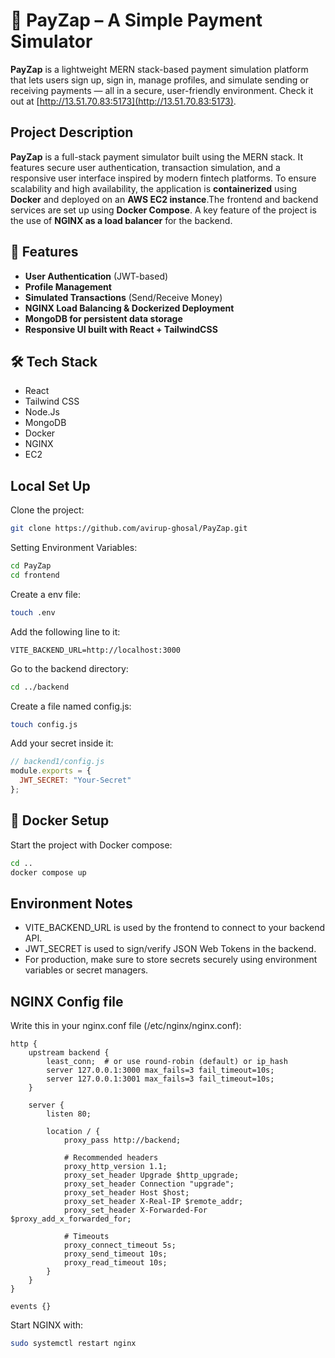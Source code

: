 # 💸 PayZap – A Simple Payment Simulator

**PayZap** is a lightweight MERN stack-based payment simulation platform that lets users sign up, sign in, manage profiles, and simulate sending or receiving payments — all in a secure, user-friendly environment.
Check it out at [http://13.51.70.83:5173](http://13.51.70.83:5173).
## Project Description
**PayZap** is a full-stack payment simulator built using the MERN stack. It features secure user authentication, transaction simulation, and a responsive user interface inspired by modern fintech platforms. 
To ensure scalability and high availability, the application is **containerized** using **Docker** and deployed on an **AWS EC2 instance**.The frontend and backend services are set up using **Docker Compose**.
A key feature of the project is the use of **NGINX as a load balancer** for the backend.

## 🚀 Features
- **User Authentication** (JWT-based)
- **Profile Management**
- **Simulated Transactions** (Send/Receive Money)
- **NGINX Load Balancing & Dockerized Deployment**
- **MongoDB for persistent data storage**
- **Responsive UI built with React + TailwindCSS**

## 🛠️ Tech Stack
- React
- Tailwind CSS
- Node.Js
- MongoDB
- Docker
- NGINX
- EC2
## Local Set Up
Clone the project:
```bash
git clone https://github.com/avirup-ghosal/PayZap.git
```
Setting Environment Variables:
```bash
cd PayZap
cd frontend
```
Create a env file:
```bash
touch .env
```
Add the following line to it:
```env
VITE_BACKEND_URL=http://localhost:3000
```
Go to the backend directory:
```bash
cd ../backend
```
Create a file named config.js:
```bash
touch config.js
```
Add your secret inside it:
```js
// backend1/config.js
module.exports = {
  JWT_SECRET: "Your-Secret"
};
```
## 🐳 Docker Setup
Start the project with Docker compose:
```bash
cd ..
docker compose up
```
## Environment Notes
- VITE_BACKEND_URL is used by the frontend to connect to your backend API.
- JWT_SECRET is used to sign/verify JSON Web Tokens in the backend.
- For production, make sure to store secrets securely using environment variables or secret managers.

## NGINX Config file
Write this in your nginx.conf file (/etc/nginx/nginx.conf):

```text
http {
    upstream backend {
        least_conn;  # or use round-robin (default) or ip_hash
        server 127.0.0.1:3000 max_fails=3 fail_timeout=10s;
        server 127.0.0.1:3001 max_fails=3 fail_timeout=10s;
    }

    server {
        listen 80;

        location / {
            proxy_pass http://backend;

            # Recommended headers
            proxy_http_version 1.1;
            proxy_set_header Upgrade $http_upgrade;
            proxy_set_header Connection "upgrade";
            proxy_set_header Host $host;
            proxy_set_header X-Real-IP $remote_addr;
            proxy_set_header X-Forwarded-For $proxy_add_x_forwarded_for;

            # Timeouts
            proxy_connect_timeout 5s;
            proxy_send_timeout 10s;
            proxy_read_timeout 10s;
        }
    }
}

events {}
```
Start NGINX with:
```bash
sudo systemctl restart nginx
```
